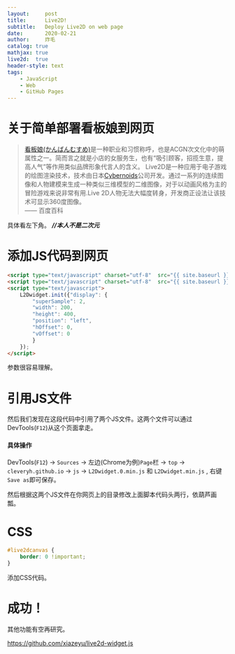 ```yaml
---
layout:     post
title:      Live2D!
subtitle:   Deploy Live2D on web page
date:       2020-02-21
author:     炸毛
catalog: true
mathjax: true
live2d:  true
header-style: text
tags:
    - JavaScript
    - Web
    - GitHub Pages
---
```


# 关于简单部署看板娘到网页

> [看板娘(かんばんむすめ)](https://baike.baidu.com/item/%E7%9C%8B%E6%9D%BF%E5%A8%98/2581794?fr=aladdin)是一种职业和习惯称呼，也是ACGN次文化中的萌属性之一。简而言之就是小店的女服务生，也有“吸引顾客，招揽生意，提高人气”等作用类似品牌形象代言人的含义。
> Live2D是一种应用于电子游戏的绘图渲染技术，技术由日本[Cybernoids](https://www.live2d.com/)公司开发。通过一系列的连续图像和人物建模来生成一种类似三维模型的二维图像，对于以动画风格为主的冒险游戏来说非常有用.Live 2D人物无法大幅度转身，开发商正设法让该技术可显示360度图像。  
—— 百度百科

具体看左下角。   ***//本人不是二次元***

# 添加JS代码到网页

```html
<script type="text/javascript" charset="utf-8"  src="{{ site.baseurl }}/js/L2Dwidget.0.min.js"></script>
<script type="text/javascript" charset="utf-8"  src="{{ site.baseurl }}/js/L2Dwidget.min.js"></script>
<script type="text/javascript">
    L2Dwidget.init({"display": {
        "superSample": 2,
        "width": 200,
        "height": 400,
        "position": "left",
        "hOffset": 0,
        "vOffset": 0
        }
    });
</script>
```
参数很容易理解。

# 引用JS文件
然后我们发现在这段代码中引用了两个JS文件。这两个文件可以通过DevTools(`F12`)从这个页面拿走。

#### 具体操作
DevTools(`F12`) -> `Sources` -> 左边(Chrome为例)`Page`栏 -> `top` -> `cleveryh.github.io` -> `js` -> `L2Dwidget.0.min.js` 和 `L2Dwidget.min.js` , 右键`Save as`即可保存。

然后根据这两个JS文件在你网页上的目录修改上面脚本代码头两行，依葫芦画瓢。

# CSS

```css
#live2dcanvas {
    border: 0 !important;
}
```
添加CSS代码。

# 成功！

其他功能有空再研究。

https://github.com/xiazeyu/live2d-widget.js
